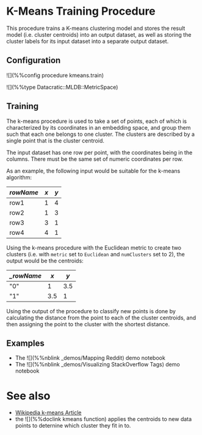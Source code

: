# K-Means Training Procedure

This procedure trains a K-means clustering model and stores the result model (i.e. cluster centroids)
into an output dataset, as well as storing the cluster labels for its input dataset into a separate output dataset.

## Configuration

![](%%config procedure kmeans.train)

![](%%type Datacratic::MLDB::MetricSpace)

## Training

The k-means procedure is used to take a set of points, each of which is
characterized by its coordinates in an embedding space, and group them such
that each one belongs to one cluster.  The clusters are described by a single
point that is the cluster centroid.

The input dataset has one row per point, with the coordinates being in the
columns.  There must be the same set of numeric coordinates per row.

As an example, the following input would be suitable for the k-means algorithm:


|  *rowName*   |  *x*  |  *y*  |
|----------|---|---|
| row1     | 1 | 4 |
| row2     | 1 | 3 |
| row3     | 3 | 1 |
| row4     | 4 | 1 |


Using the k-means procedure with the Euclidean metric to create two clusters (i.e. with `metric` set to `Euclidean` and `numClusters` set to 2),
the output would be the centroids:

|*_rowName* |*x*|*y*|
|----------|---|---|
| "0" | 1   | 3.5 |
| "1" | 3.5 | 1   |

Using the output of the procedure to classify new points is done by calculating
the distance from the point to each of the cluster centroids, and then assigning
the point to the cluster with the shortest distance.

## Examples

* The ![](%%nblink _demos/Mapping Reddit) demo notebook
* The ![](%%nblink _demos/Visualizing StackOverflow Tags) demo notebook

# See also

* [Wikipedia k-means Article](http://en.wikipedia.org/wiki/K-means_clustering)
* the ![](%%doclink kmeans function) applies the centroids to new data points to deternine
   which cluster they fit in to.
